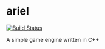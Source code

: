 # ariel
[![Build Status](https://travis-ci.org/MIfeanyi/ariel.svg?branch=master)](https://travis-ci.org/MIfeanyi/ariel)

A simple game engine written in C++

